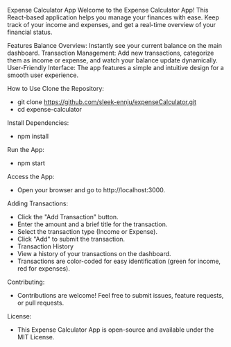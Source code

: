 Expense Calculator App
Welcome to the Expense Calculator App! This React-based application helps you manage your finances with ease. Keep track of your income and expenses, and get a real-time overview of your financial status.

Features
Balance Overview: Instantly see your current balance on the main dashboard.
Transaction Management: Add new transactions, categorize them as income or expense, and watch your balance update dynamically.
User-Friendly Interface: The app features a simple and intuitive design for a smooth user experience.

How to Use
Clone the Repository:
- git clone https://github.com/sleek-ennju/expenseCalculator.git
- cd expense-calculator

Install Dependencies:
- npm install

Run the App:
- npm start

Access the App:
- Open your browser and go to http://localhost:3000.

Adding Transactions:
-  Click the "Add Transaction" button.
-  Enter the amount and a brief title for the transaction.
-  Select the transaction type (Income or Expense).
-  Click "Add" to submit the transaction.
-  Transaction History
-  View a history of your transactions on the dashboard.
-  Transactions are color-coded for easy identification (green for income, red for expenses).

Contributing:
- Contributions are welcome! Feel free to submit issues, feature requests, or pull requests.

License:
- This Expense Calculator App is open-source and available under the MIT License.
